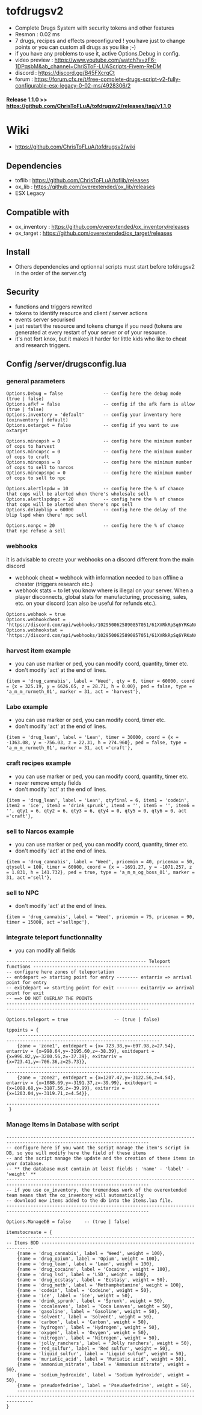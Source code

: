 # tofdrugsv2
* Complete Drugs System with security tokens and other features
* Resmon : 0.02 ms
* 7 drugs, recipes and effects preconfigured ! you have just to change points or you can custom all drugs as you like ;-)
* if you have any problems to use it, active Options.Debug in config.
* video preview : https://www.youtube.com/watch?v=zF6-1DPqsbM&ab_channel=ChriSToF-LUAScripts-Fivem-ReDM
* discord : https://discord.gg/B45FXcrqCt 
* forum : https://forum.cfx.re/t/free-complete-drugs-script-v2-fully-configurable-esx-legacy-0-02-ms/4928306/2

#### **Release 1.1.0** >> https://github.com/ChrisToFLuA/tofdrugsv2/releases/tag/v1.1.0

# Wiki
* https://github.com/ChrisToFLuA/tofdrugsv2/wiki
## Dependencies
* toflib : https://github.com/ChrisToFLuA/toflib/releases
* ox_lib : https://github.com/overextended/ox_lib/releases
* ESX Legacy

## Compatible with
* ox_inventory : https://github.com/overextended/ox_inventory/releases
* ox_target : https://github.com/overextended/ox_target/releases

## Install
* Others dependencies and optionnal scripts must start before tofdrugsv2 in the order of the server.cfg
## Security
* functions and triggers rewrited
* tokens to identify resource and client / server actions
* events server securised
* just restart the resource and tokens change if you need (tokens are generated at every restart of your server or of your resource.
* it's not fort knox, but it makes it harder for little kids who like to cheat and research triggers.

## Config /server/drugsconfig.lua
### general parameters
```
Options.Debug = false               -- Config here the debug mode (true | false)
Options.afkf = false                -- config if the afk farm is allow (true | false)
Options.inventory = 'default'       -- config your inventory here (oxinventory | default)
Options.oxtarget = false            -- config if you want to use oxtarget

Options.mincopsh = 0                -- config here the minimum number of cops to harvest
Options.mincopsc = 0                -- config here the minimum number of cops to craft
Options.mincopss = 0                -- config here the minimum number of cops to sell to narcos
Options.mincopsnpc = 0              -- config here the minimum number of cops to sell to npc

Options.alertlspdw = 10             -- config here the % of chance that cops will be alerted when there's wholesale sell
Options.alertlspdnpc = 20           -- config here the % of chance that cops will be alerted when there's npc sell
Options.delayblip = 60000           -- config here the delay of the blip lspd when there' npc sell

Options.nonpc = 20                  -- config here the % of chance that npc refuse a sell
```
### webhooks
it is advisable to create your webhooks on a discord different from the main discord 
* webhook cheat = webhook with information needed to ban offline a cheater (triggers research etc.)
* webhook stats = to let you know where is illegal on your server. When a player disconnects, global stats for manufacturing, processing, sales, etc. on your discord (can also be useful for refunds etc.).
```
Options.webhook = true
Options.webhookcheat = 'https://discord.com/api/webhooks/1029500625890857051/61XVRkRpSq6YRKaNAxMB3vuOjH1ShzbHDhKzSmaeL8RRhb79hgrP0H54KkkFhHxYMRxl'
Options.webhookstat = 'https://discord.com/api/webhooks/1029500625890857051/61XVRkRpSq6YRKaNAxMB3vuOjH1ShzbHDhKzSmaeL8RRhb79hgrP0H54KkkFhHxYMRxl'
```
### harvest item example
* you can use marker or ped, you can modify coord, quantity, timer etc.
* don't modify 'act' at the end of lines.
```
{item = 'drug_cannabis', label = 'Weed', qty = 6, timer = 60000, coord = {x = 325.19, y = 6626.65, z = 28.71, h = 0.00}, ped = false, type = 'a_m_m_rurmeth_01', marker = 31, act = 'harvest'},
```
### Labo example
* you can use marker or ped, you can modify coord, timer etc.
* don't modify 'act' at the end of lines.
```
{item = 'drug_lean', label = 'Lean', timer = 30000, coord = {x = -1363.08, y = -756.03, z = 22.31, h = 274.960}, ped = false, type = 'a_m_m_rurmeth_01', marker = 31, act ='craft'},
```
### craft recipes example
* you can use marker or ped, you can modify coord, quantity, timer etc.
* never remove empty fields
* don't modify 'act' at the end of lines.
```
{item = 'drug_lean', label = 'Lean', qtyfinal = 6, item1 = 'codein', item2 = 'ice', item3 = 'drink_sprunk', item4 = '', item5 = '', item6 = '', qty1 = 6, qty2 = 6, qty3 = 6, qty4 = 0, qty5 = 0, qty6 = 0, act ='craft'},
```
### sell to Narcos example
* you can use marker or ped, you can modify coord, quantity, timer etc.
* don't modify 'act' at the end of lines.
```
{item = 'drug_cannabis', label = 'Weed', pricemin = 40, pricemax = 50, qtysell = 100, timer = 60000, coord = {x = -1691.27, y = -1071.257, z = 1.831, h = 141.732}, ped = true, type = 'a_m_m_og_boss_01', marker = 31, act ='sell'},
```
### sell to NPC
* don't modify 'act' at the end of lines.
```
{item = 'drug_cannabis', label = 'Weed', pricemin = 75, pricemax = 90, timer = 15000, act ='sellnpc'},
```
### integrate teleport functionnality
* you can modify all fields
```
---------------------------------------------------- Teleport functions ---------------------------------------------------
-- configure here zones of teleportation
-- entdepart => starting point for entry -------- entarriv => arrival point for entry
-- exitdepart => starting point for exit -------- exitarriv => arrival point for exit
-- ==> DO NOT OVERLAP THE POINTS
---------------------------------------------------------------------------------------------------------------------------

Options.teleport = true                 -- (true | false)

tppoints = {
    ---------------------------------------------------------------------------------------------------------------------------
    {zone = 'zone1', entdepart = {x= 723.38,y=-697.98,z=27.54}, entarriv = {x=998.64,y=-3195.60,z=-38.39}, exitdepart = {x=996.82,y=-3200.56,z=-37.39}, exitarriv = {x=723.41,y=-706.36,z=25.73}},
    ---------------------------------------------------------------------------------------------------------------------------
    {zone = 'zone2', entdepart = {x=1207.47,y=-3122.56,z=4.54}, entarriv = {x=1088.69,y=-3191.37,z=-39.99}, exitdepart = {x=1088.68,y=-3187.56,z=-39.99}, exitarriv = {x=1203.04,y=-3119.71,z=4.54}},
    ---------------------------------------------------------------------------------------------------------------------------
 }
```
### Manage Items in Database with script
```
---------------------------------------------------------------------------------------------------------------------------
-- configure here if you want the script manage the item's script in DB, so you will modify here the field of these items
-- and the script manage the update and the creation of these items in your database.
-- ** the database must contain at least fields : 'name' - 'label' - 'weight' **
---------------------------------------------------------------------------------------------------------------------------
-- if you use ox_inventory, the tremendous work of the overextended team means that the ox_inventory will automatically
-- download new items added to the db into the items.lua file.
---------------------------------------------------------------------------------------------------------------------------

Options.ManageDB = false     -- (true | false)

itemstocreate = {
    -------------------------------------------------------------------- Items BDD -------------------------------------------------------------------
    {name = 'drug_cannabis', label = 'Weed', weight = 100},
    {name = 'drug_opium', label = 'Opium', weight = 100},
    {name = 'drug_lean', label = 'Lean', weight = 100},
    {name = 'drug_cocaine', label = 'Cocaine', weight = 100},
    {name = 'drug_lsd', label = 'LSD', weight = 100},
    {name = 'drug_ecstasy', label = 'Ecstasy', weight = 50},
    {name = 'drug_meth', label = 'Methamphetamine', weight = 100},
    {name = 'codein', label = 'Codeine', weight = 50},
    {name = 'ice', label = 'ice', weight = 50},
    {name = 'drink_sprunk', label = 'Sprunk', weight = 50},
    {name = 'cocaleaves', label = 'Coca Leaves', weight = 50},
    {name = 'gasoline', label = 'Gasoline', weight = 50},
    {name = 'solvent', label = 'Solvent', weight = 50},
    {name = 'carbon', label = 'Carbon', weight = 50},
    {name = 'hydrogen', label = 'Hydrogen', weight = 50},
    {name = 'oxygen', label = 'Oxygen', weight = 50},
    {name = 'nitrogen', label = 'Nitrogen', weight = 50},
    {name = 'jolly_ranchers', label = 'Jolly ranchers', weight = 50},
    {name = 'red_sulfur', label = 'Red sulfur', weight = 50},
    {name = 'liquid_sulfur', label = 'Liquid sulfur', weight = 50},
    {name = 'muriatic_acid', label = 'Muriatic acid', weight = 50},
    {name = 'ammonium_nitrate', label = 'Ammonium nitrate', weight = 50},
    {name = 'sodium_hydroxide', label = 'Sodium hydroxide', weight = 50},
    {name = 'pseudoefedrine', label = 'Pseudoefedrine', weight = 50},
    --------------------------------------------------------------------------------------------------------------------------------------------------
}
```
